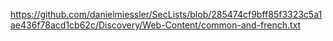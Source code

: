 https://github.com/danielmiessler/SecLists/blob/285474cf9bff85f3323c5a1ae436f78acd1cb62c/Discovery/Web-Content/common-and-french.txt